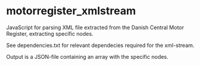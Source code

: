 # motorregister_xmlstream
JavaScript for parsing XML file extracted from the Danish Central Motor Register, extracting specific nodes. 

See dependencies.txt for relevant dependecies required for the xml-stream.

Output is a JSON-file containing an array with the specific nodes.
